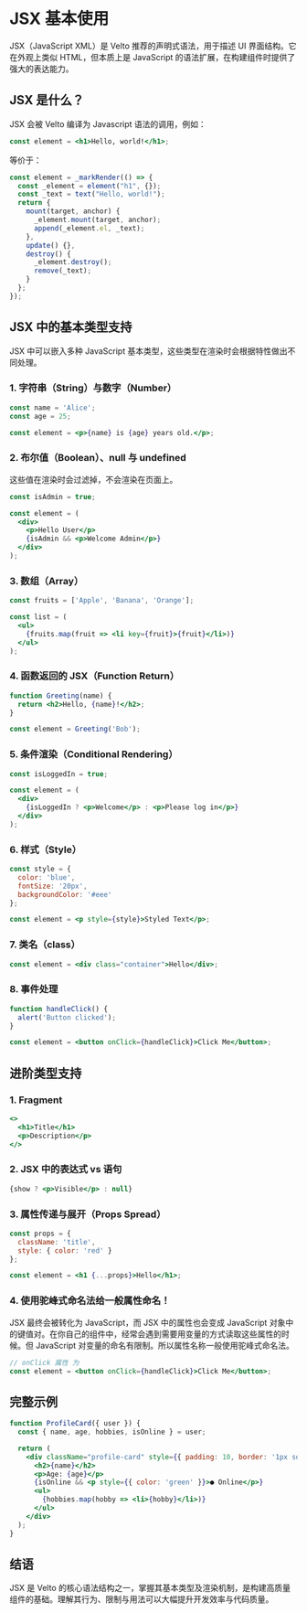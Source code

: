
# JSX 基本使用

JSX（JavaScript XML）是 Velto 推荐的声明式语法，用于描述 UI 界面结构。它在外观上类似 HTML，但本质上是 JavaScript 的语法扩展，在构建组件时提供了强大的表达能力。

## JSX 是什么？

JSX 会被 Velto 编译为 Javascript 语法的调用，例如：

```jsx
const element = <h1>Hello, world!</h1>;
```

等价于：

```js
const element = _markRender(() => {
  const _element = element("h1", {});
  const _text = text("Hello, world!");
  return {
    mount(target, anchor) {
      _element.mount(target, anchor);
      append(_element.el, _text);
    },
    update() {},
    destroy() {
      _element.destroy();
      remove(_text);
    }
  };
});
```

## JSX 中的基本类型支持

JSX 中可以嵌入多种 JavaScript 基本类型，这些类型在渲染时会根据特性做出不同处理。

### 1. 字符串（String）与数字（Number）

```jsx
const name = 'Alice';
const age = 25;

const element = <p>{name} is {age} years old.</p>;
```

### 2. 布尔值（Boolean）、null 与 undefined

这些值在渲染时会过滤掉，不会渲染在页面上。
```jsx
const isAdmin = true;

const element = (
  <div>
    <p>Hello User</p>
    {isAdmin && <p>Welcome Admin</p>}
  </div>
);
```

### 3. 数组（Array）

```jsx
const fruits = ['Apple', 'Banana', 'Orange'];

const list = (
  <ul>
    {fruits.map(fruit => <li key={fruit}>{fruit}</li>)}
  </ul>
);
```

### 4. 函数返回的 JSX（Function Return）

```jsx
function Greeting(name) {
  return <h2>Hello, {name}!</h2>;
}

const element = Greeting('Bob');
```

### 5. 条件渲染（Conditional Rendering）

```jsx
const isLoggedIn = true;

const element = (
  <div>
    {isLoggedIn ? <p>Welcome</p> : <p>Please log in</p>}
  </div>
);
```

### 6. 样式（Style）

```jsx
const style = {
  color: 'blue',
  fontSize: '20px',
  backgroundColor: '#eee'
};

const element = <p style={style}>Styled Text</p>;
```

### 7. 类名（class）

```jsx
const element = <div class="container">Hello</div>;
```

### 8. 事件处理

```jsx
function handleClick() {
  alert('Button clicked');
}

const element = <button onClick={handleClick}>Click Me</button>;
```

## 进阶类型支持

### 1. Fragment

```jsx
<>
  <h1>Title</h1>
  <p>Description</p>
</>
```

### 2. JSX 中的表达式 vs 语句

```jsx
{show ? <p>Visible</p> : null}
```

### 3. 属性传递与展开（Props Spread）

```jsx
const props = {
  className: 'title',
  style: { color: 'red' }
};

const element = <h1 {...props}>Hello</h1>;
```

### 4. 使用驼峰式命名法给一般属性命名！ 
JSX 最终会被转化为 JavaScript，而 JSX 中的属性也会变成 JavaScript 对象中的键值对。在你自己的组件中，经常会遇到需要用变量的方式读取这些属性的时候。但 JavaScript 对变量的命名有限制。所以属性名称一般使用驼峰式命名法。

```jsx
// onClick 属性 为
const element = <button onClick={handleClick}>Click Me</button>;
```

## 完整示例

```jsx
function ProfileCard({ user }) {
  const { name, age, hobbies, isOnline } = user;

  return (
    <div className="profile-card" style={{ padding: 10, border: '1px solid #ccc' }}>
      <h2>{name}</h2>
      <p>Age: {age}</p>
      {isOnline && <p style={{ color: 'green' }}>● Online</p>}
      <ul>
        {hobbies.map(hobby => <li>{hobby}</li>)}
      </ul>
    </div>
  );
}
```

## 结语

JSX 是 Velto 的核心语法结构之一，掌握其基本类型及渲染机制，是构建高质量组件的基础。理解其行为、限制与用法可以大幅提升开发效率与代码质量。
